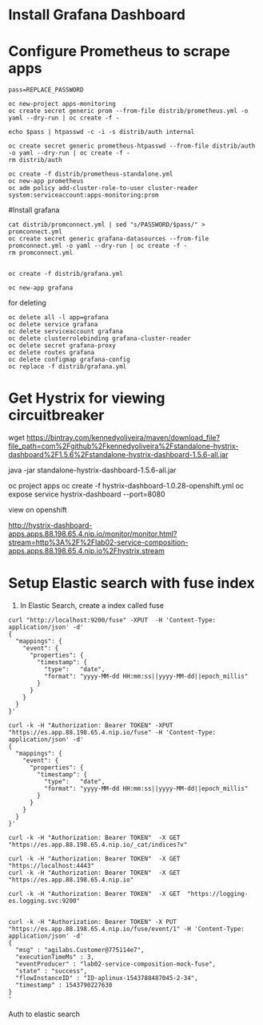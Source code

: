 # Install Grafana Dashboard


# Configure Prometheus to scrape apps

```
pass=REPLACE_PASSWORD

oc new-project apps-monitoring
oc create secret generic prom --from-file distrib/prometheus.yml -o yaml --dry-run | oc create -f -

echo $pass | htpasswd -c -i -s distrib/auth internal

oc create secret generic prometheus-htpasswd --from-file distrib/auth -o yaml --dry-run | oc create -f -
rm distrib/auth

oc create -f distrib/prometheus-standalone.yml
oc new-app prometheus
oc adm policy add-cluster-role-to-user cluster-reader system:serviceaccount:apps-monitoring:prom
```

#Install grafana

```
cat distrib/promconnect.yml | sed "s/PASSWORD/$pass/" > promconnect.yml
oc create secret generic grafana-datasources --from-file promconnect.yml -o yaml --dry-run | oc create -f -
rm promconnect.yml


oc create -f distrib/grafana.yml

oc new-app grafana

```

for deleting

```
oc delete all -l app=grafana
oc delete service grafana
oc delete serviceaccount grafana
oc delete clusterrolebinding grafana-cluster-reader
oc delete secret grafana-proxy
oc delete routes grafana
oc delete configmap grafana-config
oc replace -f distrib/grafana.yml

```

# Get Hystrix for viewing circuitbreaker
wget https://bintray.com/kennedyoliveira/maven/download_file?file_path=com%2Fgithub%2Fkennedyoliveira%2Fstandalone-hystrix-dashboard%2F1.5.6%2Fstandalone-hystrix-dashboard-1.5.6-all.jar

java -jar standalone-hystrix-dashboard-1.5.6-all.jar

oc project apps
oc create -f hystrix-dashboard-1.0.28-openshift.yml
oc expose service hystrix-dashboard --port=8080

view on openshift

http://hystrix-dashboard-apps.apps.88.198.65.4.nip.io/monitor/monitor.html?stream=http%3A%2F%2Flab02-service-composition-apps.apps.88.198.65.4.nip.io%2Fhystrix.stream

# Setup Elastic search with fuse index

1) In Elastic Search, create a index called fuse

```
curl "http://localhost:9200/fuse" -XPUT  -H 'Content-Type: application/json' -d'
{
  "mappings": {
    "event": {
      "properties": {
        "timestamp": {
          "type":   "date",
          "format": "yyyy-MM-dd HH:mm:ss||yyyy-MM-dd||epoch_millis"
        }
      }
    }
  }
}'
```


```
curl -k -H "Authorization: Bearer TOKEN" -XPUT "https://es.app.88.198.65.4.nip.io/fuse" -H 'Content-Type: application/json' -d'
{
  "mappings": {
    "event": {
      "properties": {
        "timestamp": {
          "type":   "date",
          "format": "yyyy-MM-dd HH:mm:ss||yyyy-MM-dd||epoch_millis"
        }
      }
    }
  }
}'

curl -k -H "Authorization: Bearer TOKEN"  -X GET  "https://es.app.88.198.65.4.nip.io/_cat/indices?v"

curl -k -H "Authorization: Bearer TOKEN"  -X GET  "https://localhost:4443"
curl -k -H "Authorization: Bearer TOKEN"  -X GET  "https://es.app.88.198.65.4.nip.io"

curl -k -H "Authorization: Bearer TOKEN"  -X GET  "https://logging-es.logging.svc:9200"


curl -k -H "Authorization: Bearer TOKEN" -X PUT "https://es.app.88.198.65.4.nip.io/fuse/event/1" -H 'Content-Type: application/json' -d'
{
  "msg" : "agilabs.Customer@775114e7",
  "executionTimeMs" : 3,
  "eventProducer" : "lab02-service-composition-mock-fuse",
  "state" : "success",
  "flowInstanceID" : "ID-aplinux-1543788487045-2-34",
  "timestamp" : 1543790227630
}
'
```


Auth to elastic search


